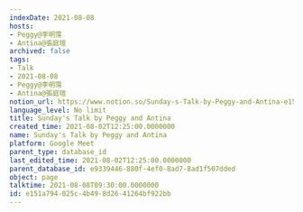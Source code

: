 ```yaml
---
indexDate: 2021-08-08
hosts:
- Peggy@李明霈
- Antina@張庭瑄
archived: false
tags:
- Talk
- 2021-08-08
- Peggy@李明霈
- Antina@張庭瑄
notion_url: https://www.notion.so/Sunday-s-Talk-by-Peggy-and-Antina-e151a794025c4b498d2641264bf922bb
language_level: No limit
title: Sunday's Talk by Peggy and Antina
created_time: 2021-08-02T12:25:00.0000000
name: Sunday's Talk by Peggy and Antina
platform: Google Meet
parent_type: database_id
last_edited_time: 2021-08-02T12:25:00.0000000
parent_database_id: e9339446-880f-4ef0-8ad7-8ad1f507dded
object: page
talktime: 2021-08-08T09:30:00.0000000
id: e151a794-025c-4b49-8d26-41264bf922bb
---
```







